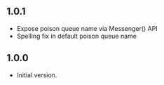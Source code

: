 ## 1.0.1

- Expose poison queue name via Messenger() API
- Spelling fix in default poison queue name

## 1.0.0

- Initial version.
